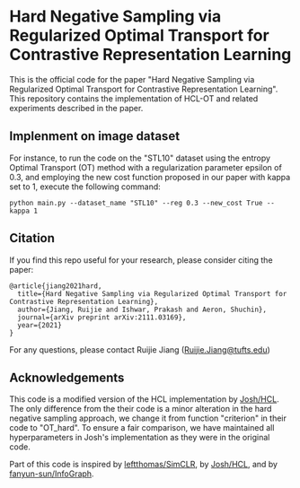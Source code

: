 # Hard Negative Sampling via Regularized Optimal Transport for Contrastive Representation Learning

This is the official code for the paper "Hard Negative Sampling via Regularized Optimal Transport for Contrastive Representation Learning". This repository contains the implementation of HCL-OT and related experiments described in the paper.

## Implenment on image dataset
For instance, to run the code on the "STL10" dataset using the entropy Optimal Transport (OT) method with a regularization parameter epsilon of 0.3, and employing the new cost function proposed in our paper with kappa set to 1, execute the following command:
```
python main.py --dataset_name "STL10" --reg 0.3 --new_cost True --kappa 1
```

## Citation

If you find this repo useful for your research, please consider citing the paper:

```
@article{jiang2021hard,
  title={Hard Negative Sampling via Regularized Optimal Transport for Contrastive Representation Learning},
  author={Jiang, Ruijie and Ishwar, Prakash and Aeron, Shuchin},
  journal={arXiv preprint arXiv:2111.03169},
  year={2021}
}
```
For any questions, please contact Ruijie Jiang (Ruijie.Jiang@tufts.edu)

## Acknowledgements
This code is a modified version of the HCL implementation by [Josh/HCL](https://github.com/joshr17/HCL). The only difference from the their code is a minor alteration in the hard negative sampling approach, we change it from function "criterion" in their code to "OT_hard". To ensure a fair comparison, we have maintained all hyperparameters in Josh's implementation as they were in the original code.

Part of this code is inspired by [leftthomas/SimCLR](https://github.com/leftthomas/SimCLR), by [Josh/HCL](https://github.com/joshr17/HCL), and by [fanyun-sun/InfoGraph](https://github.com/fanyun-sun/InfoGraph).
